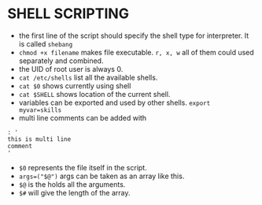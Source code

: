 # SHELL SCRIPTING

- the first line of the script should specify the shell type for interpreter. It is called `shebang`
- `chmod +x filename` makes file executable. `r, x, w` all of them could used separately and combined.
- the UID of root user is always 0.
- `cat /etc/shells` list all the available shells.
- `cat $0` shows currently using shell
- `cat $SHELL` shows location of the current shell.
- variables can be exported and used by other shells. `export myvar=skills`
- multi line comments can be added with

```
: '
this is multi line
comment
'
```

- `$0` represents the file itself in the script.
- `args=("$@")` args can be taken as an array like this.
- `$@` is the holds all the arguments.
- `$#` will give the length of the array.

